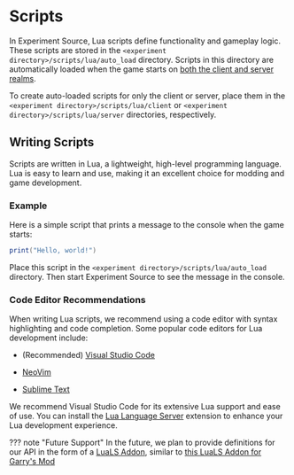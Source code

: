 # Scripts

In Experiment Source, Lua scripts define functionality and gameplay logic. These scripts are stored in the `<experiment directory>/scripts/lua/auto_load` directory. Scripts in this directory are automatically loaded when the game starts on [both the client and server realms](realms.md).

To create auto-loaded scripts for only the client or server, place them in the `<experiment directory>/scripts/lua/client` or `<experiment directory>/scripts/lua/server` directories, respectively.

## Writing Scripts

Scripts are written in Lua, a lightweight, high-level programming language. Lua is easy to learn and use, making it an excellent choice for modding and game development.

### Example

Here is a simple script that prints a message to the console when the game starts:

```lua
print("Hello, world!")
```

Place this script in the `<experiment directory>/scripts/lua/auto_load` directory. Then start Experiment Source to see the message in the console.

### Code Editor Recommendations

When writing Lua scripts, we recommend using a code editor with syntax highlighting and code completion. Some popular code editors for Lua development include:

- (Recommended) [Visual Studio Code](https://code.visualstudio.com/)

- [NeoVim](https://neovim.io/)

- [Sublime Text](https://www.sublimetext.com/)

We recommend Visual Studio Code for its extensive Lua support and ease of use. You can install the [Lua Language Server](https://marketplace.visualstudio.com/items?itemName=sumneko.lua) extension to enhance your Lua development experience.

??? note "Future Support"
    In the future, we plan to provide definitions for our API in the form of a [LuaLS Addon](https://luals.github.io/wiki/addons/), similar to [this LuaLS Addon for Garry's Mod](https://github.com/luttje/glua-api-snippets)
